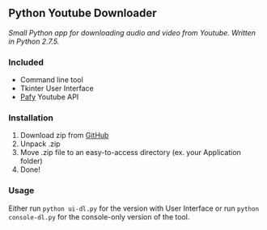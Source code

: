 ## Python Youtube Downloader
_Small Python app for downloading audio and video from Youtube. Written in Python 2.7.5._

### Included
* Command line tool
* Tkinter User Interface
* [Pafy](https://github.com/np1/pafy) Youtube API


### Installation
1. Download zip from [GitHub](https://github.com/renzowesterbeek/YoutubeMusicDL/releases)
2. Unpack .zip
3. Move .zip file to an easy-to-access directory (ex. your Application folder)
3. Done!

### Usage
Either run `python ui-dl.py` for the version with User Interface or run `python console-dl.py` for the console-only version of the tool. 
